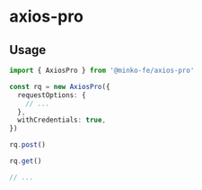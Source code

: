 # axios-pro

## Usage

```ts
import { AxiosPro } from '@minko-fe/axios-pro'

const rq = new AxiosPro({
  requestOptions: {
    // ...
  },
  withCredentials: true,
})

rq.post()

rq.get()

// ...
```
